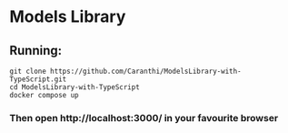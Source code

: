 # Models Library

## Running:

```console
git clone https://github.com/Caranthi/ModelsLibrary-with-TypeScript.git
cd ModelsLibrary-with-TypeScript
docker compose up
```
### Then open http://localhost:3000/ in your favourite browser
